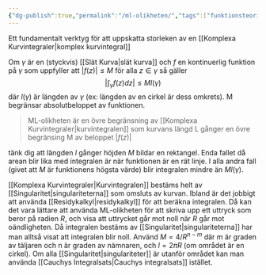 ```yaml
---
{"dg-publish":true,"permalink":"/ml-olikheten/","tags":["funktionsteori"]}
---
```



Ett fundamentalt verktyg för att uppskatta storleken av en [[Komplexa Kurvintegraler\|komplex kurvintegral]]

Om $\gamma$ är en (styckvis) [[Slät Kurva\|slät kurva]] och $f$ en kontinuerlig funktion på $\gamma$ som uppfyller att $|f(z)|\leq M$ för alla $z\in\gamma$ så gäller
$$ 
\left|\int_{\gamma}f(z)dz\right| \leq Ml(\gamma)
$$
där $l(\gamma)$ är längden av $\gamma$ (ex: längden av en cirkel är dess omkrets). M begränsar absolutbeloppet av funktionen.

> ML-olikheten är en övre begränsning av [[Komplexa Kurvintegraler\|kurvintegralen]] som kurvans längd L gånger en övre begränsing M av beloppet $|f(z)|$ 

tänk dig att längden $l$ gånger höjden $M$ bildar en rektangel. Enda fallet då arean blir lika med integralen är när funktionen är en rät linje. I alla andra fall (givet att $M$ är funktionens högsta värde) blir integralen mindre än $Ml(\gamma)$.

[[Komplexa Kurvintegraler\|Kurvintegralen]] bestäms helt av [[Singularitet\|singulariteterna]] som omsluts av kurvan. Ibland är det jobbigt att använda [[Residykalkyl\|residykalkyl]] för att beräkna integralen. Då kan det vara lättare att använda ML-olikheten för att skriva upp ett uttryck som beror på radien $R$, och visa att uttrycket går mot noll när $R$ går mot oändligheten. Då integralen bestäms av [[Singularitet\|singulariteterna]] har man alltså visat att integralen blir noll. Använd $M=4/R^{n-m}$ där m är graden av täljaren och n är graden av nämnaren, och $l=2\pi R$ (om området är en cirkel). Om alla [[Singularitet\|singulariteter]] är utanför området kan man använda [[Cauchys Integralsats\|Cauchys integralsats]] istället.